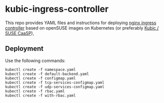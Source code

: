 # kubic-ingress-controller

This repo provides YAML files and instructions for deploying [nginx ingress controller](https://github.com/kubernetes/ingress-nginx)
based on openSUSE images on Kubernetes (or preferably [Kubic / SUSE CaaSP](https://github.com/kubic-project)),

## Deployment

Use the following commands:

```
kubectl create -f namespace.yaml
kubectl create -f default-backend.yaml
kubectl create -f configmap.yaml
kubectl create -f tcp-services-configmap.yaml
kubectl create -f udp-services-configmap.yaml
kubectl create -f rbac.yaml
kubectl create -f with-rbac.yaml
```
